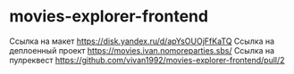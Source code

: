 # movies-explorer-frontend

Ссылка на макет https://disk.yandex.ru/d/apYsOUOjFfKaTQ
Ссылка на деплоенный проект https://movies.ivan.nomoreparties.sbs/
Ссылка на пулреквест https://github.com/vivan1992/movies-explorer-frontend/pull/2
